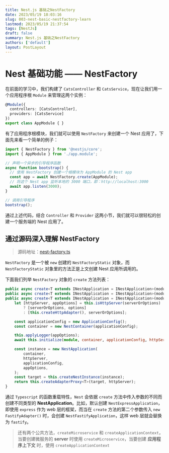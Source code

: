 ```yaml
---
title: Nest.js 基础之NestFactory
date: 2023/05/19 18:03:16
slug: 003-nest-basic-nestfactory-learn
lastmod: 2023/05/19 21:37:54
tags: [NestJs]
draft: false
summary: Nest.js 基础之NestFactory
authors: ['default']
layout: PostLayout
---
```

# Nest 基础功能 —— NestFactory

在前面的学习中，我们构建了 `CatsController` 和 `CatsService`，现在让我们用一个应用程序根 `Module` 来管理这两个实例：

```typescript
@Module({
  controllers: [CatsController],
  providers: [CatsService]
})
export class AppModule { }
```

有了应用程序根模块，我们就可以使用 `NestFactory` 来创建一个 Nest 应用了，下面先来看一个简单的例子：

```typescript
import { NestFactory } from '@nestjs/core';
import { AppModule } from './app.module';

// 声明一个异步的引导程序函数
async function bootstrap() {
  // 使用 NestFactory 创建一个根模块为 AppModule 的 Nest app
  const app = await NestFactory.create(AppModule);
  // 将这个 Nest app 监听本地的 3000 端口，即：http://localhost:3000
  await app.listen(3000);
}

// 调用引导程序
bootstrap();
```

通过上述代码，结合 `Controller` 和 `Provider` 这两小节，我们就可以很轻松的创建一个服务端的 Nest 应用了。

## 通过源码深入理解 NestFactory

> 源码地址：[nest-factory.ts](https://github.com/nestjs/nest/blob/master/packages/core/nest-factory.ts)

`NestFactory` 是一个被 `new` 创建的 `NestFactoryStatic` 对象，而 `NestFactoryStatic` 对象里的方法正是上文创建 Nest 应用所调用的。

下面我们列举 `NestFactory` 对象的 `create` 方法列表：

```typescript
public async create<T extends INestApplication = INestApplication>(module: any, options?: NestApplicationOptions): Promise<T>;
public async create<T extends INestApplication = INestApplication>(module: any, httpAdapter: AbstractHttpAdapter, options?: NestApplicationOptions): Promise<T>;
public async create<T extends INestApplication = INestApplication>(module: any, serverOrOptions?: AbstractHttpAdapter | NestApplicationOptions, options?: NestApplicationOptions): Promise<T> {
    let [httpServer, appOptions] = this.isHttpServer(serverOrOptions)
        ? [serverOrOptions, options]
        : [this.createHttpAdapter(), serverOrOptions];

    const applicationConfig = new ApplicationConfig();
    const container = new NestContainer(applicationConfig);

    this.applyLogger(appOptions);
    await this.initialize(module, container, applicationConfig, httpServer);

    const instance = new NestApplication(
        container,
        httpServer,
        applicationConfig,
        appOptions,
    );
    const target = this.createNestInstance(instance);
    return this.createAdapterProxy<T>(target, httpServer);
}
```

通过 `Typescript` 的函数重载特性，`Nest` 会依据 `create` 方法中传入参数的不同而创建不同类型的 **NestApplication**。比如，默认创建 `NestExpressApplication`，即使用 `express` 作为 web 层的框架，而当在 `create` 方法的第二个参数传入 `new FastifyAdapter()` 时，会创建 `NestFastifyApplication`，这样 web 层就会替换为 `fastify`。

> 还有两个公共方法，`createMicroservice` 和 `createApplicationContext`，当要创建微服务的 **server** 时使用 `createMicroservice`，当要创建 **应用程序上下文** 时，使用 `createApplicationContext`